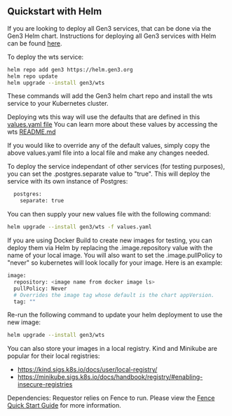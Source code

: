 ## Quickstart with Helm

If you are looking to deploy all Gen3 services, that can be done via the Gen3 Helm chart.
Instructions for deploying all Gen3 services with Helm can be found [here](https://github.com/uc-cdis/gen3-helm#readme).

To deploy the wts service:
```bash
helm repo add gen3 https://helm.gen3.org
helm repo update
helm upgrade --install gen3/wts
```
These commands will add the Gen3 helm chart repo and install the wts service to your Kubernetes cluster.

Deploying wts this way will use the defaults that are defined in this [values.yaml file](https://github.com/uc-cdis/gen3-helm/blob/master/helm/wts/values.yaml)
You can learn more about these values by accessing the wts [README.md](https://github.com/uc-cdis/gen3-helm/blob/master/helm/wts/README.md)

If you would like to override any of the default values, simply copy the above values.yaml file into a local file and make any changes needed.

To deploy the service independant of other services (for testing purposes), you can set the .postgres.separate value to "true". This will deploy the service with its own instance of Postgres:
```bash
  postgres:
    separate: true
```

You can then supply your new values file with the following command:
```bash
helm upgrade --install gen3/wts -f values.yaml
```

If you are using Docker Build to create new images for testing, you can deploy them via Helm by replacing the .image.repository value with the name of your local image.
You will also want to set the .image.pullPolicy to "never" so kubernetes will look locally for your image.
Here is an example:
```bash
image:
  repository: <image name from docker image ls>
  pullPolicy: Never
  # Overrides the image tag whose default is the chart appVersion.
  tag: ""
```

Re-run the following command to update your helm deployment to use the new image:
```bash
helm upgrade --install gen3/wts
```

You can also store your images in a local registry. Kind and Minikube are popular for their local registries:
- https://kind.sigs.k8s.io/docs/user/local-registry/
- https://minikube.sigs.k8s.io/docs/handbook/registry/#enabling-insecure-registries

Dependencies:
Requestor relies on Fence to run. Please view the [Fence Quick Start Guide](https://github.com/uc-cdis/fence) for more information.
